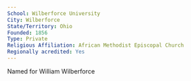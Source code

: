 ```yaml
---
School: Wilberforce University
City: Wilberforce
State/Territory: Ohio
Founded: 1856
Type: Private
Religious Affiliation: African Methodist Episcopal Church
Regionally acredited: Yes
---
```

Named for William Wilberforce
